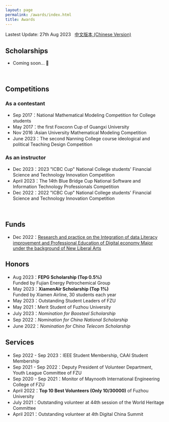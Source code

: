 ```yaml
---
layout: page
permalink: /awards/index.html
title: Awards
---
```


Lastest Update: 27th Aug 2023 &nbsp; [中文版本 (Chinese Version)](https://caihanlin.com/file/awards-zh/)

## Scholarships

- Coming soon... 🚀

<br>

## Competitions

### As a contestant

- Sep 2017：National Mathematical Modeling Competition for College students
- May 2017：the first Foxconn Cup of Guangxi University
- Nov 2016 :Asian University Mathematical Modeling Competition 
- June 2023：The second Nanning College course ideological and political Teaching Design Competition

### As an instructor

- Dec 2023：2023 "ICBC Cup" National College students' Financial Science and Technology Innovation Competition
- April 2023：The 14th Blue Bridge Cup National Software and Information Technology Professionals Competition
- Dec 2022：2022 "ICBC Cup" National College students' Financial Science and Technology Innovation Competition

<br>

## Funds
- Dec 2022：[Research and practice on the Integration of data Literacy improvement and Professional Education of Digital economy Major under the background of New Liberal Arts](http://jyt.gxzf.gov.cn/zfxxgk/fdzdgknr/tzgg_58179/t16661321.shtml)


## Honors

- Aug 2023：**FEPG Scholarship (Top 0.5%)**<br>Funded by Fujian Energy Petrochemical Group
- May 2023：**XiamenAir Scholarship (Top 1%)**<br>Funded by Xiamen Airline, 30 students each year
- May 2023：Outstanding Student Leaders of FZU
- May 2021：Merit Student of Fuzhou University
- July 2023：*Nomination for Baosteel Scholarship*
- Sep 2022：*Nomination for China National Scholarship*
- June 2022：*Nomination for China Telecom Scholarship*<br>

## Services

- Sep 2022 - Sep 2023：IEEE Student Membership, CAAI Student Membership
- Sep 2021 - Sep 2022：Deputy President of Volunteer Department, Youth League Committee of FZU
- Sep 2020 - Sep 2021：Monitor of Maynooth International Engineering College of FZU
- April 2022：**Top 10 Best Volunteers (Only 10/30000)** of Fuzhou University
- July 2021：Outstanding volunteer at 44th session of the World Heritage Committee
- April 2021：Outstanding volunteer at 4th Digital China Summit<br>

